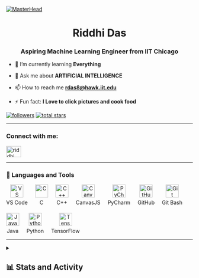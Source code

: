 [![MasterHead](https://repository-images.githubusercontent.com/588181932/e36ec678-7984-4cdd-8e4c-a3932772ff8e)](https://rishavchanda.io)
<h1 align="center">Riddhi Das</h1>
<h3 align="center">Aspiring Machine Learning Engineer from IIT Chicago</h3>

- 🌱 I’m currently learning **Everything**

- 💬 Ask me about **ARTIFICIAL INTELLIGENCE**

- 📫 How to reach me **rdas8@hawk.iit.edu**

- ⚡ Fun fact: **I Love to click pictures and cook food**

<p align="left">
<a href="https://github.com/rdas28?tab=followers">
         <img alt="followers" title="Follow me on Github" src="https://custom-icon-badges.demolab.com/github/followers/rdas28?color=236ad3&labelColor=1155ba&style=for-the-badge&logo=person-add&label=Follow&logoColor=white"/></a>
      <a href="https://github.com/rdas28?tab=repositories&sort=stargazers">
         <img alt="total stars" title="Total stars on GitHub" src="https://custom-icon-badges.demolab.com/github/stars/rdas28?color=55960c&style=for-the-badge&labelColor=488207&logo=star"/></a>
   </p>

   ---

<h3 align="left">Connect with me:</h3>
<p align="left">
<a href="https://www.linkedin.com/in/riddhi-das-817886217/" target="blank"><img align="center" src="https://raw.githubusercontent.com/rahuldkjain/github-profile-readme-generator/master/src/images/icons/Social/linked-in-alt.svg" alt="riddhi das" height="30" width="40" /></a>
</p>

---

### 🧰 Languages and Tools
<div style="display: flex; flex-wrap: wrap; gap: 20px; align-items: center;">
  <!-- VS Code -->
  <div style="text-align: center;">
    <img src="https://cdn.jsdelivr.net/gh/devicons/devicon/icons/vscode/vscode-original.svg" alt="VS Code" width="35" height="35"/>
    <p style="margin: 5px 0 0;">VS Code</p>
  </div>
  <!-- C -->
  <div style="text-align: center;">
    <img src="https://cdn.jsdelivr.net/gh/devicons/devicon/icons/c/c-original.svg" alt="C" width="35" height="35"/>
    <p style="margin: 5px 0 0;">C</p>
  </div>
  <!-- C++ -->
  <div style="text-align: center;">
    <img src="https://cdn.jsdelivr.net/gh/devicons/devicon/icons/cplusplus/cplusplus-original.svg" alt="C++" width="35" height="35"/>
    <p style="margin: 5px 0 0;">C++</p>
  </div>
  <!-- CanvasJS -->
  <div style="text-align: center;">
    <img src="https://img.icons8.com/color/48/000000/javascript.png" alt="CanvasJS" width="35" height="35"/>
    <p style="margin: 5px 0 0;">CanvasJS</p>
  </div>
  <!-- PyCharm -->
  <div style="text-align: center;">
    <img src="https://cdn.jsdelivr.net/gh/devicons/devicon/icons/pycharm/pycharm-original.svg" alt="PyCharm" width="35" height="35"/>
    <p style="margin: 5px 0 0;">PyCharm</p>
  </div>
  <!-- GitHub -->
  <div style="text-align: center;">
    <img src="https://cdn.jsdelivr.net/gh/devicons/devicon/icons/github/github-original.svg" alt="GitHub" width="35" height="35"/>
    <p style="margin: 5px 0 0;">GitHub</p>
  </div>
  <!-- Git Bash -->
  <div style="text-align: center;">
    <img src="https://git-scm.com/images/logos/downloads/Git-Icon-1788C.png" alt="Git Bash" width="35" height="35"/>
    <p style="margin: 5px 0 0;">Git Bash</p>
  </div>
  <!-- Java -->
  <div style="text-align: center;">
    <img src="https://cdn.jsdelivr.net/gh/devicons/devicon/icons/java/java-original.svg" alt="Java" width="35" height="35"/>
    <p style="margin: 5px 0 0;">Java</p>
  </div>
  <!-- Python -->
  <div style="text-align: center;">
    <img src="https://cdn.jsdelivr.net/gh/devicons/devicon/icons/python/python-original.svg" alt="Python" width="35" height="35"/>
    <p style="margin: 5px 0 0;">Python</p>
  </div>
  <!-- TensorFlow -->
  <div style="text-align: center;">
    <img src="https://cdn.jsdelivr.net/gh/devicons/devicon/icons/tensorflow/tensorflow-original.svg" alt="TensorFlow" width="35" height="35"/>
    <p style="margin: 5px 0 0;">TensorFlow</p>
  </div>
</div>

</p>

---
<details> 
  <summary><h2>📊 Stats and Activity</h2></summary>
<p align="left"> <img src="https://komarev.com/ghpvc/?username=rdas28&label=Profile%20views&color=0e75b6&style=flat" alt="rdas28" /> </p>
<p align="left"> <a href="https://github.com/ryo-ma/github-profile-trophy"><img src="https://github-profile-trophy.vercel.app/?username=rdas28" alt="rdas28" /></a> </p>
  <h3>🔥 Streak Stats</h3>
  <!-- GitHub Readme Streak Stats - https://github.com/rdas28/github-readme-streak-stats -->
  <p>
    <a href="https://github.com/rdas28/github-readme-streak-stats">
      <!-- Use https://streak-stats.demolab.com or self-host with your own Vercel app - visit https://git.io/streak-stats for instructions -->
      <img title="🔥 Get streak stats for your profile at git.io/streak-stats" alt="DenverCoder1's streak" src="https://github-readme-streak-stats-eight.vercel.app/?user=rdas28&theme=monokai-metallian&hide_border=true&short_numbers=true"/>
    </a>
    <p>🔥 Get streak stats for your profile at <a href="https://git.io/streak-stats">git.io/streak-stats</a></p>
  </p>

  <h3>💻 GitHub Profile Stats</h3>

  <!-- https://github.com/anuraghazra/github-readme-stats -->

  <a href="https://github.com/anuraghazra/github-readme-stats"><img alt="rdas28's Github Stats" src="https://denvercoder1-github-readme-stats.vercel.app/api/?username=rdas28&show_icons=true&include_all_commits=true&count_private=true&theme=react&hide_border=true&bg_color=1F222E&title_color=F85D7F&icon_color=F8D866" height="192px"/></a>
  <a href="https://github.com/anuraghazra/github-readme-stats"><img alt="rdas28's Top Languages" src="https://denvercoder1-github-readme-stats.vercel.app/api/top-langs/?username=rdas28&langs_count=8&layout=compact&theme=react&hide_border=true&bg_color=1F222E&title_color=F85D7F&icon_color=F8D866&hide=Jupyter%20Notebook,Roff" height="192px"/></a>
  <br/>

  <b>Note:</b> Top languages is only a metric of the languages my public code consists of and doesn't reflect experience or skill level.
  
  <!-- https://github.com/ashutosh00710/github-readme-activity-graph -->

  <a href="https://github.com/ashutosh00710/github-readme-activity-graph"><img alt="rdas28's Activity Graph" src="https://github-readme-activity-graph.vercel.app/graph/?username=rdas28&bg_color=1F222E&color=F8D866&line=F85D7F&point=FFFFFF&hide_border=true" /></a>

